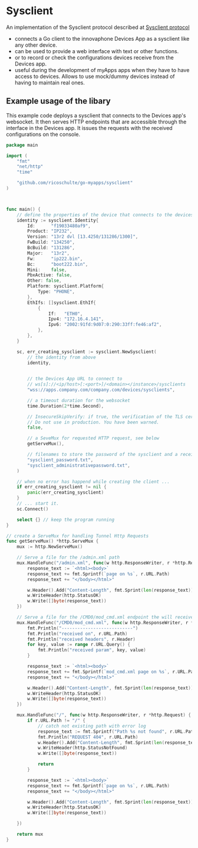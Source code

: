 # Sysclient

An implementation of the Sysclient protocol described at [Sysclient protocol](https://sdk.innovaphone.com/13r3/doc/protocol/sysclient.htm)

- connects a Go client to the innovaphone Devices App as a sysclient like any other device.
- can be used to provide a web interface with text or other functions.
- or to record or check the configurations devices receive from the Devices app.
- useful during the development of myApps apps when they have to have access to devices. Allows to use mock/dummy devices instead of having to maintain real ones.

## Example usage of the libary

This example code deploys a sysclient that connects to the Devices app's websocket.
It then serves HTTP endpoints that are accessible through the interface in the Devices app.
It issues the requests with the received configurations on the console.

``` go
package main

import (
	"fmt"
	"net/http"
	"time"

	"github.com/ricoschulte/go-myapps/sysclient"
)



func main() {
	// define the properties of the device that connects to the devices app as sysclient
	identity := sysclient.Identity{
		Id:      "f19033480af9",
		Product: "IP232",
		Version: "13r2 dvl [13.4250/131286/1300]",
		FwBuild: "134250",
		BcBuild: "131286",
		Major:   "13r2",
		Fw:      "ip222.bin",
		Bc:      "boot222.bin",
		Mini:    false,
		PbxActive: false,
		Other: false,
		Platform: sysclient.Platform{
			Type: "PHONE",
		},
		EthIfs: []sysclient.EthIf{
			{
				If:   "ETH0",
				Ipv4: "172.16.4.141",
				Ipv6: "2002:91fd:9d07:0:290:33ff:fe46:af2",
			},
		},
	}

	sc, err_creating_sysclient := sysclient.NewSysclient(
		// the identity from above
		identity,

		
		// the Devices App URL to connect to
        // ws[s]://<ip/host>[:<port>]/<domain></instance>/sysclients
		"wss://apps.company.com/company.com/devices/sysclients",

		// a timeout duration for the websocket
		time.Duration(2*time.Second),

		// InsecureSkipVerify: if true, the verification of the TLS certificate is skipped.
		// Do not use in production. You have been warned.
		false,

		// a SeveMux for requested HTTP request, see below
		getServeMux(),

		// filenames to store the password of the sysclient and a received and decoded admin password
		"sysclient_password.txt",
		"sysclient_administrativepassword.txt",
	)

	// when no error has happend while creating the client ...
	if err_creating_sysclient != nil {
		panic(err_creating_sysclient)
	}
	// ... start it.
	sc.Connect()

	select {} // keep the program running
}

// create a ServeMux for handling Tunnel Http Requests
func getServeMux() *http.ServeMux {
	mux := http.NewServeMux()

	// Serve a file for the /admin.xml path
	mux.HandleFunc("/admin.xml", func(w http.ResponseWriter, r *http.Request) {
		response_text := `<html><body>`
		response_text += fmt.Sprintf(`page on %s`, r.URL.Path)
		response_text += "</body></html>"

		w.Header().Add("Content-Length", fmt.Sprint(len(response_text)))
		w.WriteHeader(http.StatusOK)
		w.Write([]byte(response_text))
	})

	// Serve a file for the /CMD0/mod_cmd.xml endpoint the will receive configurations
	mux.HandleFunc("/CMD0/mod_cmd.xml", func(w http.ResponseWriter, r *http.Request) {
		fmt.Println("---------------------------")
		fmt.Println("received on", r.URL.Path)
		fmt.Println("received headers", r.Header)
		for key, value := range r.URL.Query() {
			fmt.Println("received param", key, value)
		}

		response_text := `<html><body>`
		response_text += fmt.Sprintf(`mod_cmd.xml page on %s`, r.URL.Path)
		response_text += "</body></html>"

		w.Header().Add("Content-Length", fmt.Sprint(len(response_text)))
		w.WriteHeader(http.StatusOK)
		w.Write([]byte(response_text))
	})

	mux.HandleFunc("/", func(w http.ResponseWriter, r *http.Request) {
		if r.URL.Path != "/" {
			// catch not existing path with error log
			response_text := fmt.Sprintf("Path %s not found", r.URL.Path)
			fmt.Println("REQUEST 404", r.URL.Path)
			w.Header().Add("Content-Length", fmt.Sprint(len(response_text)))
			w.WriteHeader(http.StatusNotFound)
			w.Write([]byte(response_text))

			return
		}

		response_text := `<html><body>`
		response_text += fmt.Sprintf(`page on %s`, r.URL.Path)
		response_text += "</body></html>"

		w.Header().Add("Content-Length", fmt.Sprint(len(response_text)))
		w.WriteHeader(http.StatusOK)
		w.Write([]byte(response_text))

	})

	return mux
}
```